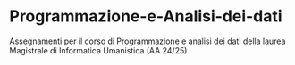 # Programmazione-e-Analisi-dei-dati
Assegnamenti per il corso di Programmazione e analisi dei dati della laurea Magistrale di Informatica Umanistica (AA 24/25)
